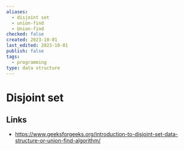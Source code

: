 ```yaml
---
aliases:
  - disjoint set
  - union-find
  - Union-find
checked: false
created: 2023-10-01
last_edited: 2023-10-01
publish: false
tags:
  - programming
type: data structure
---
```

# Disjoint set

## Links

- https://www.geeksforgeeks.org/introduction-to-disjoint-set-data-structure-or-union-find-algorithm/
